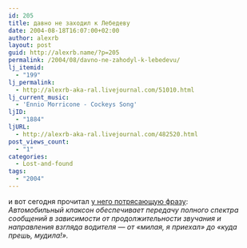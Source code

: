 ```yaml
---
id: 205
title: давно не заходил к Лебедеву
date: 2004-08-18T16:07:00+02:00
author: alexrb
layout: post
guid: http://alexrb.name/?p=205
permalink: /2004/08/davno-ne-zahodyl-k-lebedevu/
lj_itemid:
  - "199"
lj_permalink:
  - http://alexrb-aka-ral.livejournal.com/51010.html
lj_current_music:
  - 'Ennio Morricone - Cockeys Song'
ljID:
  - "1884"
ljURL:
  - http://alexrb-aka-ral.livejournal.com/482520.html
post_views_count:
  - "1"
categories:
  - Lost-and-found
tags:
  - "2004"
---
```

и вот сегодня прочитал [у него потрясающую фразу](http://www.artlebedev.ru/kovodstvo2/sections/107/):  
_Автомобильный клаксон обеспечивает передачу полного спектра сообщений в зависимости от продолжительности звучания и направления взгляда водителя — от «милая, я приехал» до «куда прешь, мудила!»._